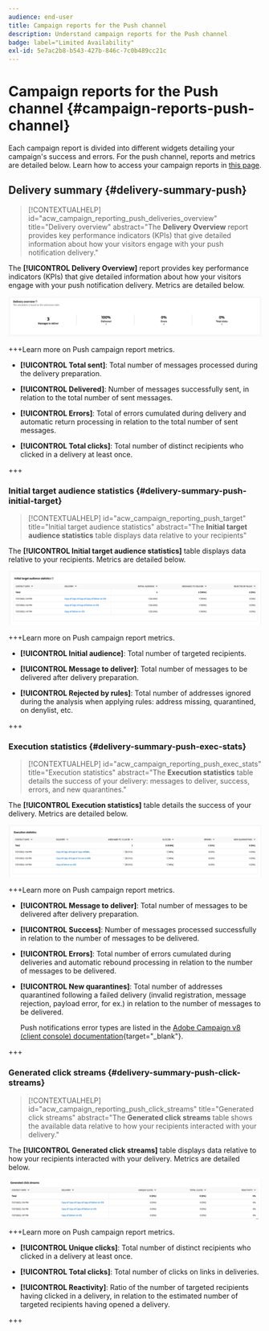 ```yaml
---
audience: end-user
title: Campaign reports for the Push channel
description: Understand campaign reports for the Push channel
badge: label="Limited Availability"
exl-id: 5e7ac2b8-b543-427b-846c-7c0b489cc21c
---
```

# Campaign reports for the Push channel {#campaign-reports-push-channel}

Each campaign report is divided into different widgets detailing your campaign's success and errors. For the push channel, reports and metrics are detailed below. Learn how to access your campaign reports in [this page](campaign-reports.md).

## Delivery summary {#delivery-summary-push}

>[!CONTEXTUALHELP]
>id="acw_campaign_reporting_push_deliveries_overview"
>title="Delivery overview"
>abstract="The **Delivery Overview** report provides key performance indicators (KPIs) that give detailed information about how your visitors engage with your push notification delivery."

The **[!UICONTROL Delivery Overview]** report provides key performance indicators (KPIs) that give detailed information about how your visitors engage with your push notification delivery. Metrics are detailed below.
    
![](assets/campaign-reporting-push-summary.png)


+++Learn more on Push campaign report metrics.

* **[!UICONTROL Total sent]**: Total number of messages processed during the delivery preparation.

* **[!UICONTROL Delivered]**: Number of messages successfully sent, in relation to the total number of sent messages.

* **[!UICONTROL Errors]**: Total of errors cumulated during delivery and automatic return processing in relation to the total number of sent messages.

* **[!UICONTROL Total clicks]**: Total number of distinct recipients who clicked in a delivery at least once.

+++

### Initial target audience statistics {#delivery-summary-push-initial-target}


>[!CONTEXTUALHELP]
>id="acw_campaign_reporting_push_target"
>title="Initial target audience statistics"
>abstract="The **Initial target audience statistics** table displays data relative to your recipients"

The **[!UICONTROL Initial target audience statistics]** table displays data relative to your recipients. Metrics are detailed below.

![](assets/campaign-reporting-push-target.png)


+++Learn more on Push campaign report metrics.

* **[!UICONTROL Initial audience]**: Total number of targeted recipients.

* **[!UICONTROL Message to deliver]**: Total number of messages to be delivered after delivery preparation.

* **[!UICONTROL Rejected by rules]**: Total number of addresses ignored during the analysis when applying rules: address missing, quarantined, on denylist, etc.

+++

### Execution statistics {#delivery-summary-push-exec-stats}

>[!CONTEXTUALHELP]
>id="acw_campaign_reporting_push_exec_stats"
>title="Execution statistics"
>abstract="The **Execution statistics** table details the success of your delivery: messages to deliver, success, errors, and new quarantines."

The **[!UICONTROL Execution statistics]** table details the success of your delivery. Metrics are detailed below.

![](assets/campaign-reporting-push-exec.png)


+++Learn more on Push campaign report metrics.

* **[!UICONTROL Message to deliver]**: Total number of messages to be delivered after delivery preparation.

* **[!UICONTROL Success]**: Number of messages processed successfully in relation to the number of messages to be delivered.

* **[!UICONTROL Errors]**: Total number of errors cumulated during deliveries and automatic rebound processing in relation to the number of messages to be delivered.

* **[!UICONTROL New quarantines]**: Total number of addresses quarantined following a failed delivery (invalid registration, message rejection, payload error, for ex.) in relation to the number of messages to be delivered.

    Push notifications error types are listed in the [Adobe Campaign v8 (client console) documentation](https://experienceleague.adobe.com/docs/campaign/campaign-v8/send/failures/delivery-failures.html#push-error-types){target="_blank"}.

+++

### Generated click streams {#delivery-summary-push-click-streams}

>[!CONTEXTUALHELP]
>id="acw_campaign_reporting_push_click_streams"
>title="Generated click streams"
>abstract="The **Generated click streams** table shows the available data relative to how your recipients interacted with your delivery."

The **[!UICONTROL Generated click streams]** table displays data relative to how your recipients interacted with your delivery. Metrics are detailed below.

![](assets/campaign-reporting-push-clicks.png)

+++Learn more on Push campaign report metrics.

* **[!UICONTROL Unique clicks]**: Total number of distinct recipients who clicked in a delivery at least once.

* **[!UICONTROL Total clicks]**: Total number of clicks on links in deliveries.

* **[!UICONTROL Reactivity]**: Ratio of the number of targeted recipients having clicked in a delivery, in relation to the estimated number of targeted recipients having opened a delivery.

+++
